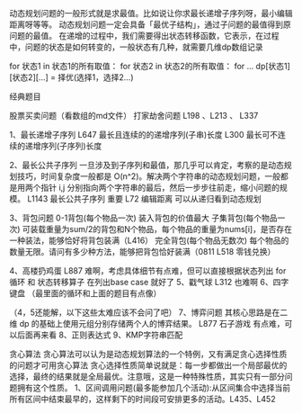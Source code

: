 动态规划问题的一般形式就是求最值。比如说让你求最长递增子序列呀，最小编辑距离呀等等。
动态规划问题一定会具备「最优子结构」，通过子问题的最值得到原问题的最值。
在递增的过程中，我们需要得出状态转移函数，它表示，在过程中，问题的状态是如何转变的，一般状态有几种，就需要几维dp数组记录



for 状态1 in 状态1的所有取值：
    for 状态2 in 状态2的所有取值：
        for ...
            dp[状态1][状态2][...] = 择优(选择1，选择2...)

经典题目

股票买卖问题（看数组的md文件）
打家劫舍问题 L198 、L213 、 L337


1、最长递增子序列
L647 最长且连续的的递增序列(子串)长度
L300 最长可不连续的递增序列(子序列)长度


2、最长公共子序列
一旦涉及到子序列和最值，那几乎可以肯定，考察的是动态规划技巧，时间复杂度一般都是 O(n^2)。解决两个字符串的动态规划问题，一般都是用两个指针 i,j 分别指向两个字符串的最后，然后一步步往前走，缩小问题的规模。
L1143 最长公共子序列 重要
L72 编辑距离  可以从递归看到动态规划


3、背包问题
0-1背包(每个物品一次)  装入背包的价值最大
子集背包(每个物品一次)  可装载重量为sum/2的背包和N个物品，每个物品的重量为nums[i]，是否存在一种装法，能够恰好将背包装满（L416）
完全背包(每个物品无数次)  每个物品的数量无限。请问有多少种方法，能够把背包恰好装满（0811 L518  零钱兑换）




4、高楼扔鸡蛋
L887  难啊，考虑具体细节有点难，但可以直接根据状态列出 for循环 和 状态转移算子  在列出base case 就好了
5、戳气球
L312 也难啊
6、四字键盘 （最里面的循环和上面的题目有点像）



（4，5还能解，以下这些太难应该不会问了吧）
7、博弈问题
其核心思路是在二维 dp 的基础上使用元组分别存储两个人的博弈结果。
L877 石子游戏 有点难，可以后面再来看
8、正则表达式
9、KMP字符串匹配


贪心算法
贪心算法可以认为是动态规划算法的一个特例，又有满足贪心选择性质的问题才可用贪心算法
贪心选择性质简单说就是：每一步都做出一个局部最优的选择，最终的结果就是全局最优。注意哦，这是一种特殊性质，其实只有一部分问题拥有这个性质。
1、区间调用问题(最多能参加几个活动):从区间集合中选择当前所有区间中结束最早的，这样剩下的时间段可安排更多的活动。L435、L452 











